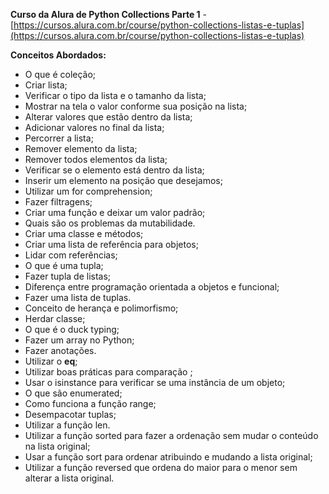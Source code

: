 **Curso da Alura de Python Collections Parte 1** - [https://cursos.alura.com.br/course/python-collections-listas-e-tuplas](https://cursos.alura.com.br/course/python-collections-listas-e-tuplas)

**Conceitos Abordados:**
- O que é coleção;
- Criar lista;
- Verificar o tipo da lista e o tamanho da lista;
- Mostrar na tela o valor conforme sua posição na lista;
- Alterar valores que estão dentro da lista;
- Adicionar valores no final da lista;
- Percorrer a lista;
- Remover elemento da lista;
- Remover todos elementos da lista;
- Verificar se o elemento está dentro da lista;
- Inserir um elemento na posição que desejamos;
- Utilizar um for comprehension;
- Fazer filtragens;
- Criar uma função e deixar um valor padrão;
- Quais são os problemas da mutabilidade.
- Criar uma classe e métodos;
- Criar uma lista de referência para objetos;
- Lidar com referências;
- O que é uma tupla;
- Fazer tupla de listas;
- Diferença entre programação orientada a objetos e funcional;
- Fazer uma lista de tuplas.
- Conceito de herança e polimorfismo;
- Herdar classe;
- O que é o duck typing;
- Fazer um array no Python;
- Fazer anotações.
- Utilizar o __eq__;
- Utilizar boas práticas para comparação ;
- Usar o isinstance para verificar se uma instância de um objeto;
- O que são enumerated;
- Como funciona a função range;
- Desempacotar tuplas;
- Utilizar a função len.
- Utilizar a função sorted para fazer a ordenação sem mudar o conteúdo na lista original;
- Usar a função sort para ordenar atribuindo e mudando a lista original;
- Utilizar a função reversed que ordena do maior para o menor sem alterar a lista original.